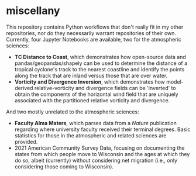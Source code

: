 # miscellany

This repository contains Python workflows that don't really fit in my other repositories, nor do they necessarily warrant repositories of their own. Currently, four Jupyter Notebooks are available, two for the atmospheric sciences: 
<ul>
  <li><b>TC Distance to Coast</b>, which demonstrates how open-source data and pandas/geopandas/shapely can be used to determine the distance of a tropical cyclone's track to the nearest coastline and identify the points along the track that are inland versus those that are over water.</li>
  <li><b>Vorticity and Divergence Inversion</b>, which demonstrates how model-derived relative-vorticity and divergence fields can be 'inverted' to obtain the components of the horizontal wind field that are uniquely associated with the partitioned relative vorticity and divergence.</li>
</ul>

And two mostly unrelated to the atmospheric sciences:
<ul>
  <li><b>Faculty Alma Maters</b>, which parses data from a <i>Nature</i> publication regarding where university faculty received their terminal degrees. Basic statistics for those in the atmospheric and related sciences are provided.</li>
  <li>2021 American Community Survey Data</b>, focusing on documenting the states from which people move to Wisconsin and the ages at which they do so, albeit (currently) without considering net migration (i.e., only considering those coming to Wisconsin).</li>
</ul>
